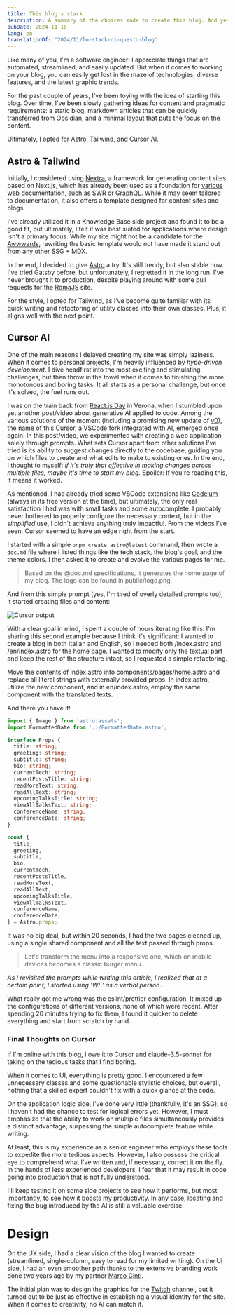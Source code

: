 ```yaml
---
title: This blog's stack
description: A summary of the choices made to create this blog. And yes, I've decided to use AI this time.
pubDate: 2024-11-10
lang: en
translationOf: '2024/11/lo-stack-di-questo-blog'
---
```


Like many of you, I'm a software engineer: I appreciate things that are automated, streamlined, and easily updated. But when it comes to working on your blog, you can easily get lost in the maze of technologies, diverse features, and the latest graphic trends.

For the past couple of years, I've been toying with the idea of starting this blog. Over time, I've been slowly gathering ideas for content and pragmatic requirements: a static blog, markdown articles that can be quickly transferred from Obsidian, and a minimal layout that puts the focus on the content.

Ultimately, I opted for Astro, Tailwind, and Cursor AI.

## Astro & Tailwind

Initially, I considered using [Nextra](https://nextra.site), a framework for generating content sites based on Next.js, which has already been used as a foundation for [various web documentation](https://nextra.site/showcase), such as [SWR](https://swr.vercel.app) or [GraphQL](https://graphql.org). While it may seem tailored to documentation, it also offers a template designed for content sites and blogs.

I've already utilized it in a Knowledge Base side project and found it to be a good fit, but ultimately, I felt it was best suited for applications where design isn't a primary focus. While my site might not be a candidate for the [Awwwards](https://www.awwwards.com/), rewriting the basic template would not have made it stand out from any other SSG + MDX.

In the end, I decided to give [Astro](https://astro.build) a try. It's still trendy, but also stable now. I've tried Gatsby before, but unfortunately, I regretted it in the long run. I've never brought it to production, despite playing around with some pull requests for the [RomaJS](https://github.com/Roma-JS/roma-js-on-astro/) site.

For the style, I opted for Tailwind, as I've become quite familiar with its quick writing and refactoring of utility classes into their own classes. Plus, it aligns well with the next point.

## Cursor AI

One of the main reasons I delayed creating my site was simply laziness. When it comes to personal projects, I'm heavily influenced by _hype-driven development_. I dive headfirst into the most exciting and stimulating challenges, but then throw in the towel when it comes to finishing the more monotonous and boring tasks. It all starts as a personal challenge, but once it's solved, the fuel runs out.

I was on the train back from [React.js Day](https://2024.reactjsday.it/) in Verona, when I stumbled upon yet another post/video about generative AI applied to code. Among the various solutions of the moment (including a promising new update of [v0](https://v0.dev)), the name of this [Cursor](https://cursor.com), a VSCode fork integrated with AI, emerged once again.
In this post/video, we experimented with creating a web application solely through prompts. What sets Cursor apart from other solutions I've tried is its ability to suggest changes directly to the codebase, guiding you on which files to create and what edits to make to existing ones. In the end, I thought to myself: _if it's truly that effective in making changes across multiple files, maybe it's time to start my blog._ Spoiler: If you're reading this, it means it worked.

As mentioned, I had already tried some VSCode extensions like [Codeium](https://codeium.com) (always in its free version at the time), but ultimately, the only real satisfaction I had was with small tasks and some autocomplete. I probably never bothered to properly configure the necessary context, but in the _simplified_ use, I didn't achieve anything truly impactful. From the videos I've seen, Cursor seemed to have an edge right from the start.

I started with a simple `pnpm create astro@latest` command, then wrote a `doc.md` file where I listed things like the tech stack, the blog's goal, and the theme colors. I then asked it to create and evolve the various pages for me.

> Based on the @doc.md specifications, it generates the home page of my blog. The logo can be found in public/logo.png.

And from this simple prompt (yes, I'm tired of overly detailed prompts too), it started creating files and content:

![Cursor output](/blog-contents/2024-11-cursor.png)

With a clear goal in mind, I spent a couple of hours iterating like this. I'm sharing this second example because I think it's significant: I wanted to create a blog in both Italian and English, so I needed both /index.astro and /en/index.astro for the home page.
I wanted to modify only the textual part and keep the rest of the structure intact, so I requested a simple refactoring.

Move the contents of index.astro into components/pages/home.astro and replace all literal strings with externally provided props.
In index.astro, utilize the new component, and in en/index.astro, employ the same component with the translated texts.

And there you have it!

```ts
import { Image } from 'astro:assets';
import FormattedDate from '../FormattedDate.astro';

interface Props {
  title: string;
  greeting: string;
  subtitle: string;
  bio: string;
  currentTech: string;
  recentPostsTitle: string;
  readMoreText: string;
  readAllText: string;
  upcomingTalksTitle: string;
  viewAllTalksText: string;
  conferenceName: string;
  conferenceDate: string;
}

const {
  title,
  greeting,
  subtitle,
  bio,
  currentTech,
  recentPostsTitle,
  readMoreText,
  readAllText,
  upcomingTalksTitle,
  viewAllTalksText,
  conferenceName,
  conferenceDate,
} = Astro.props;
```

It was no big deal, but within 20 seconds, I had the two pages cleaned up, using a single shared component and all the text passed through props.

> Let's transform the menu into a responsive one, which on mobile devices becomes a classic burger menu.

_As I revisited the prompts while writing this article, I realized that at a certain point, I started using 'WE' as a verbal person..._

What really got me wrong was the eslint/prettier configuration. It mixed up the configurations of different versions, none of which were recent. After spending 20 minutes trying to fix them, I found it quicker to delete everything and start from scratch by hand.

### Final Thoughts on Cursor

If I'm online with this blog, I owe it to Cursor and claude-3.5-sonnet for taking on the tedious tasks that I find boring.

When it comes to UI, everything is pretty good. I encountered a few unnecessary classes and some questionable stylistic choices, but overall, nothing that a skilled expert couldn't fix with a quick glance at the code.

On the application logic side, I've done very little (thankfully, it's an SSG), so I haven't had the chance to test for logical errors yet. However, I must emphasize that the ability to work on multiple files simultaneously provides a distinct advantage, surpassing the simple autocomplete feature while writing.

At least, this is my experience as a senior engineer who employs these tools to expedite the more tedious aspects. However, I also possess the critical eye to comprehend what I've written and, if necessary, correct it on the fly. In the hands of less experienced developers, I fear that it may result in code going into production that is not fully understood.

I'll keep testing it on some side projects to see how it performs, but most importantly, to see how it boosts my productivity.
In any case, locating and fixing the bug introduced by the AI is still a valuable exercise.

# Design

On the UX side, I had a clear vision of the blog I wanted to create (streamlined, single-column, easy to read for my limited writing). On the UI side, I had an even smoother path thanks to the extensive branding work done two years ago by my partner [Marco Cinti](https://www.linkedin.com/in/marco-cinti-ceo-impronta/).

The initial plan was to design the graphics for the [Twitch](https://twitch.tv/takenodev) channel, but it turned out to be just as effective in establishing a visual identity for the site. When it comes to creativity, no AI can match it.
